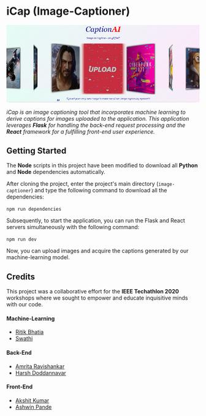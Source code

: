 # iCap (Image-Captioner)

![](./src/others/sample.png "iCap")

_iCap is an image captioning tool that incorporates machine learning to derive captions for images uploaded to the application. This application leverages **Flask** for handling the back-end request processing and the **React** framework for a fulfilling front-end user experience._

## Getting Started

The **Node** scripts in this project have been modified to download all **Python** and **Node** dependencies automatically.

After cloning the project, enter the project's main directory (`image-captioner`) and type the following command to download all the dependencies:

`npm run dependencies`

Subsequently, to start the application, you can run the Flask and React servers simultaneously with the following command:

`npm run dev`

Now, you can upload images and acquire the captions generated by our machine-learning model.

## Credits

This project was a collaborative effort for the **IEEE Techathlon 2020** workshops where we sought to empower and educate inquisitive minds with our code.

#### Machine-Learning

- [Ritik Bhatia](https://github.com/ritikbhatia)
- [Swathi](https://github.com/swakv)

#### Back-End

- [Amrita Ravishankar](https://github.com/amritaravishankar)
- [Harsh Doddannavar](https://github.com/Harsh3563)

#### Front-End

- [Akshit Kumar](https://github.com/swankyhacker)
- [Ashwin Pande](https://github.com/ashwin2201)
